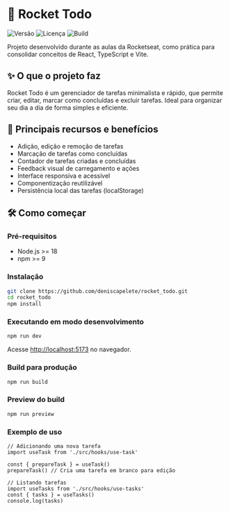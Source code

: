
# 🚀 Rocket Todo

![Versão](https://img.shields.io/badge/version-0.0.0-blue.svg)
![Licença](https://img.shields.io/badge/license-MIT-green.svg)
![Build](https://img.shields.io/badge/build-passing-brightgreen.svg)

Projeto desenvolvido durante as aulas da Rocketseat, como prática para consolidar conceitos de React, TypeScript e Vite.

## ✨ O que o projeto faz

Rocket Todo é um gerenciador de tarefas minimalista e rápido, que permite criar, editar, marcar como concluídas e excluir tarefas. Ideal para organizar seu dia a dia de forma simples e eficiente.

## 🚀 Principais recursos e benefícios

- Adição, edição e remoção de tarefas
- Marcação de tarefas como concluídas
- Contador de tarefas criadas e concluídas
- Feedback visual de carregamento e ações
- Interface responsiva e acessível
- Componentização reutilizável
- Persistência local das tarefas (localStorage)

## 🛠️ Como começar

### Pré-requisitos

- Node.js >= 18
- npm >= 9

### Instalação

```bash
git clone https://github.com/deniscapelete/rocket_todo.git
cd rocket_todo
npm install
```

### Executando em modo desenvolvimento

```bash
npm run dev
```
Acesse [http://localhost:5173](http://localhost:5173) no navegador.

### Build para produção

```bash
npm run build
```

### Preview do build

```bash
npm run preview
```

### Exemplo de uso

```tsx
// Adicionando uma nova tarefa
import useTask from './src/hooks/use-task'

const { prepareTask } = useTask()
prepareTask() // Cria uma tarefa em branco para edição

// Listando tarefas
import useTasks from './src/hooks/use-tasks'
const { tasks } = useTasks()
console.log(tasks)
```